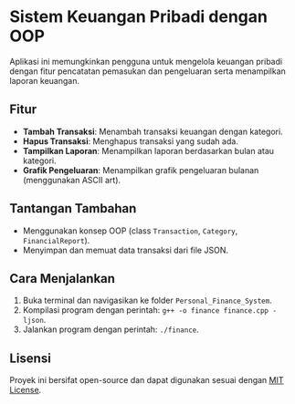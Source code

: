 # Sistem Keuangan Pribadi dengan OOP

Aplikasi ini memungkinkan pengguna untuk mengelola keuangan pribadi dengan fitur pencatatan pemasukan dan pengeluaran serta menampilkan laporan keuangan.

## Fitur

- **Tambah Transaksi**: Menambah transaksi keuangan dengan kategori.
- **Hapus Transaksi**: Menghapus transaksi yang sudah ada.
- **Tampilkan Laporan**: Menampilkan laporan berdasarkan bulan atau kategori.
- **Grafik Pengeluaran**: Menampilkan grafik pengeluaran bulanan (menggunakan ASCII art).

## Tantangan Tambahan

- Menggunakan konsep OOP (class `Transaction`, `Category`, `FinancialReport`).
- Menyimpan dan memuat data transaksi dari file JSON.

## Cara Menjalankan

1. Buka terminal dan navigasikan ke folder `Personal_Finance_System`.
2. Kompilasi program dengan perintah: `g++ -o finance finance.cpp -ljson`.
3. Jalankan program dengan perintah: `./finance`.

## Lisensi

Proyek ini bersifat open-source dan dapat digunakan sesuai dengan [MIT License](../LICENSE).
